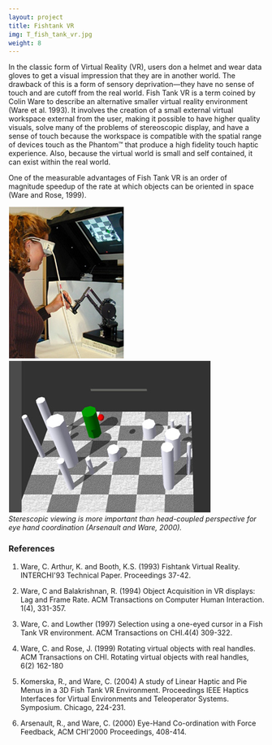 ```yaml
---
layout: project
title: Fishtank VR
img: T_fish_tank_vr.jpg
weight: 8
---
```


In the classic form of Virtual Reality (VR), users don a helmet and wear data gloves to get a visual impression that they are in another world. The drawback of this is a form of sensory deprivation—they have no sense of touch and are cutoff from the real world. Fish Tank VR is a term coined by Colin Ware to describe an alternative smaller virtual reality environment (Ware et al. 1993). It involves the creation of a small external virtual workspace external from the user, making it possible to have higher quality visuals, solve many of the problems of stereoscopic display, and have a sense of touch because the workspace is compatible with the spatial range of devices touch as the Phantom™ that produce a high fidelity touch haptic experience. Also, because the virtual world is small and self contained, it can exist within the real world.

One of the measurable advantages of Fish Tank VR is an order of magnitude speedup of the rate at which objects can be oriented in space (Ware and Rose, 1999).

![FishTankVR User](fish_tank_user.jpg) ![FishTankVR Workspace](fish_tank_workspace.jpg)  
_Sterescopic viewing is more important than head-coupled perspective for eye hand coordination (Arsenault and Ware, 2000)._

### References

1. Ware, C. Arthur, K. and Booth, K.S. (1993) Fishtank Virtual Reality. INTERCHI'93 Technical Paper. Proceedings 37-42.

2. Ware, C and Balakrishnan, R. (1994) Object Acquisition in VR displays: Lag and Frame Rate. ACM Transactions on Computer Human Interaction.  1(4), 331-357.

3. Ware, C. and Lowther (1997) Selection using a one-eyed cursor in a Fish Tank VR environment. ACM Transactions on CHI.4(4) 309-322.

4. Ware, C.  and Rose, J. (1999) Rotating virtual objects with real handles. ACM Transactions on CHI. Rotating virtual objects with real handles, 6(2) 162-180

5. Komerska, R., and Ware, C. (2004) A study of Linear Haptic and Pie Menus in a 3D Fish Tank VR Environment.  Proceedings IEEE Haptics Interfaces for Virtual Environments and Teleoperator Systems. Symposium. Chicago, 224-231.

6. Arsenault, R., and Ware, C. (2000) Eye-Hand Co-ordination with Force Feedback, ACM CHI’2000 Proceedings, 408-414.